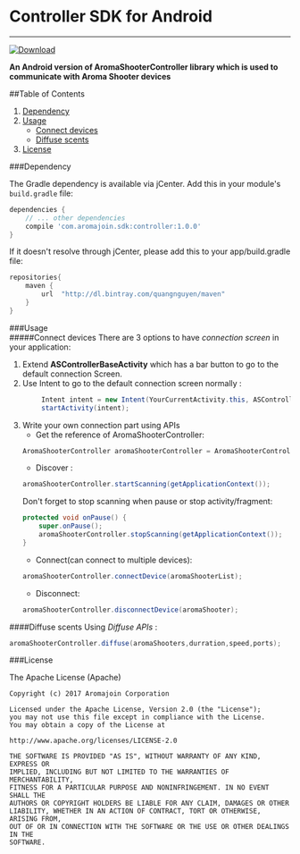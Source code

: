 # Controller SDK for Android
---------
[ ![Download](https://api.bintray.com/packages/quangnguyen/maven/controller-sdk/images/download.svg) ](https://bintray.com/quangnguyen/maven/controller-sdk/_latestVersion)

**An Android version of AromaShooterController library which is used to communicate with Aroma Shooter devices**  

##Table of Contents
1. [Dependency](https://github.com/aromajoin/controller-sdk-android#dependency)
2. [Usage](https://github.com/aromajoin/controller-sdk-android#usage)
    * [Connect devices](https://github.com/aromajoin/controller-sdk-android#connect-devices)
    * [Diffuse scents](https://github.com/aromajoin/controller-sdk-android#diffuse-scents)
3. [License](https://github.com/aromajoin/controller-sdk-android#license)

###Dependency  

The Gradle dependency is available via jCenter. 
Add this in your module's `build.gradle` file:

```gradle
dependencies {
    // ... other dependencies
    compile 'com.aromajoin.sdk:controller:1.0.0'
}
```
If it doesn't resolve through jCenter, please add this to your app/build.gradle file:

```gradle
repositories{
    maven {
        url  "http://dl.bintray.com/quangnguyen/maven"
    }
}
```

###Usage  
#####Connect devices
There are 3 options to have *connection screen* in your application:   
1. Extend **ASControllerBaseActivity** which has a bar button to go to the default connection Screen.
2. Use Intent to go to the default connection screen normally :    
```java
        Intent intent = new Intent(YourCurrentActivity.this, ASControllerConnectionActivity.class);  
        startActivity(intent);
```
3. Write your own connection part using APIs  
    - Get the reference of AromaShooterController: 
    ```java
    AromaShooterController aromaShooterController = AromaShooterController.getInstance(); 
    ```
    - Discover  :  
    ```java
    aromaShooterController.startScanning(getApplicationContext());
    ```    
    Don't forget to stop scanning when pause or stop activity/fragment:  
    ```java
    protected void onPause() {  
        super.onPause();  
        aromaShooterController.stopScanning(getApplicationContext());  
    }
    ```
    - Connect(can connect to multiple devices):  
    ```java
    aromaShooterController.connectDevice(aromaShooterList);
    ```  
    - Disconnect:  
    ```java
    aromaShooterController.disconnectDevice(aromaShooter);
    ```
####Diffuse scents 
Using *Diffuse APIs*  :
```java
aromaShooterController.diffuse(aromaShooters,durration,speed,ports); 
```  

###License  

The Apache License (Apache)

    Copyright (c) 2017 Aromajoin Corporation

    Licensed under the Apache License, Version 2.0 (the "License");
    you may not use this file except in compliance with the License.
    You may obtain a copy of the License at

    http://www.apache.org/licenses/LICENSE-2.0

    THE SOFTWARE IS PROVIDED "AS IS", WITHOUT WARRANTY OF ANY KIND, EXPRESS OR
    IMPLIED, INCLUDING BUT NOT LIMITED TO THE WARRANTIES OF MERCHANTABILITY,
    FITNESS FOR A PARTICULAR PURPOSE AND NONINFRINGEMENT. IN NO EVENT SHALL THE
    AUTHORS OR COPYRIGHT HOLDERS BE LIABLE FOR ANY CLAIM, DAMAGES OR OTHER
    LIABILITY, WHETHER IN AN ACTION OF CONTRACT, TORT OR OTHERWISE, ARISING FROM,
    OUT OF OR IN CONNECTION WITH THE SOFTWARE OR THE USE OR OTHER DEALINGS IN THE
    SOFTWARE.